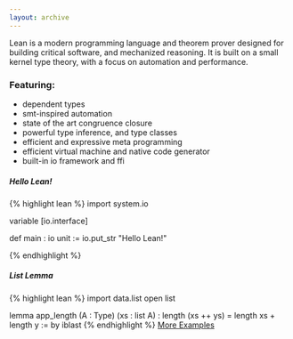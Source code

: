 ```yaml
---
layout: archive
---
```


<div class="left-column">
<div id="front-page-copy">
<p>
Lean is a modern programming language and
theorem prover designed for building critical
software, and mechanized reasoning.
It is built on a small kernel type theory,
with a focus on automation and performance.
</p>
</div>

<div id="front-page-features">
<h3>Featuring:</h3>
<ul>
  <li>dependent types</li>
  <li>smt-inspired automation</li>
  <li>state of the art congruence closure</li>
  <li>powerful type inference, and type classes</li>
  <li>efficient and expressive meta programming</li>
  <li>efficient virtual machine and native code generator</li>
  <li>built-in io framework and ffi</li>
</ul>
</div>
</div>

<div class="right-column">
<h5>Hello Lean!</h5>
<div class="front-page-example">
{% highlight lean %}
import system.io

variable [io.interface]

def main : io unit :=
  io.put_str "Hello Lean!"

{% endhighlight %}
</div>
<h5>List Lemma</h5>
<div class="front-page-example">
{% highlight lean %}
import data.list
open list

lemma app_length (A : Type) (xs : list A) :
  length (xs ++ ys) = length xs + length y :=
    by iblast
{% endhighlight %}
<a href="/">More Examples</a>
</div>
</div>
